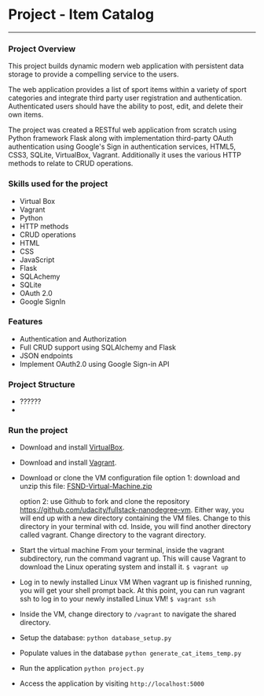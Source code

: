 # Project - Item Catalog
***

### Project Overview


This project builds dynamic modern web application with persistent data storage to provide a compelling service to the users. 

The web application provides a list of sport items within a variety of sport categories and integrate third party user registration and authentication. Authenticated users should have the ability to post, edit, and delete their own items. 

The project was created a RESTful web application from scratch using Python framework Flask along with implementation third-party OAuth authentication using Google's Sign in authentication services, HTML5, CSS3, SQLite, VirtualBox, Vagrant. Additionally it uses the various HTTP methods to relate to CRUD operations.

### Skills used for the project

* Virtual Box
* Vagrant
* Python
* HTTP methods
* CRUD operations
* HTML
* CSS
* JavaScript
* Flask
* SQLAchemy
* SQLite
* OAuth 2.0
* Google SignIn

### Features
* Authentication and Authorization
* Full CRUD support using SQLAlchemy and Flask
* JSON endpoints
* Implement OAuth2.0 using Google Sign-in API
### Project Structure

* ??????
* 

### Run the project
* Download and install [VirtualBox](https://www.virtualbox.org/wiki/Download_Old_Builds_5_1).
* Download and install [Vagrant](https://www.vagrantup.com/downloads.html).
* Download or clone the VM configuration file
   option 1: download and unzip this file: [FSND-Virtual-Machine.zip](https://s3.amazonaws.com/video.udacity-data.com/topher/2018/April/5acfbfa3_fsnd-virtual-machine/fsnd-virtual-machine.zip) 
   
   option 2: use Github to fork and clone the repository https://github.com/udacity/fullstack-nanodegree-vm.
   Either way, you will end up with a new directory containing the VM files. Change to this directory in your terminal with cd. Inside, you will find another directory called vagrant. Change directory to the vagrant directory.
   
* Start the virtual machine
   From your terminal, inside the vagrant subdirectory, run the command vagrant up. This will cause Vagrant to download the Linux operating system and install it. 
   `$ vagrant up`
* Log in to newly installed Linux VM
   When vagrant up is finished running, you will get your shell prompt back. At this point, you can run vagrant ssh to log in to your newly installed Linux VM!
  `$ vagrant ssh`
* Inside the VM, change directory to `/vagrant` to navigate the shared directory.
* Setup the database:
    `python database_setup.py`
* Populate values in the database
    `python generate_cat_items_temp.py`
* Run the application
    `python project.py`
* Access the application by visiting `http://localhost:5000`
